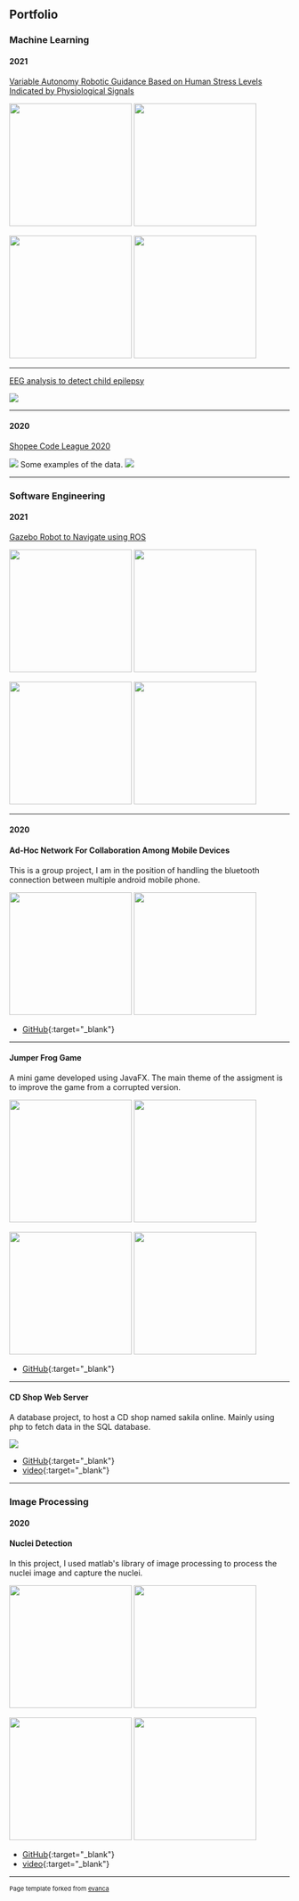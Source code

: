## Portfolio

### Machine Learning 

#### 2021
[Variable Autonomy Robotic Guidance Based on Human Stress Levels Indicated by Physiological Signals](/FYP)
<p float="left">
  <img src="images/FYP1.png?raw=true" width="220" />
  <img src="images/FYP2.jpg?raw=true" width="220" /> 
</p>
<p float="left">
  <img src="images/tiltboard.png?raw=true" width="220" />
  <img src="images/ball_motion2.png?raw=true" width="220" /> 
</p>

---

[EEG analysis to detect child epilepsy](/vitroxeeg)

<img src="images/EEG.png?raw=true" /> 

---

#### 2020
[Shopee Code League 2020](/shopeechallenge)

<img src="images/shopeelogo.jpg?raw=true"/> 
Some examples of the data.
<img src="images/shopee.png?raw=true" />

---

### Software Engineering

#### 2021

[Gazebo Robot to Navigate using ROS](/ARSrobotics)

<p float="left">
  <img src="images/ARSrobotics2.png?raw=true" width="220" />
  <img src="images/ARSrobotics1.jpg?raw=true" width="220" /> 
</p>
<p float="left">
  <img src="images/ARSrobotics3.jpg?raw=true" width="220" />
  <img src="images/ARSrobotics4.png?raw=true" width="220" /> 
</p>

---

#### 2020

#### Ad-Hoc Network For Collaboration Among Mobile Devices

This is a group project, I am in the position of handling the bluetooth connection between multiple android mobile phone.
<p float="left">
  <img src="images/SEGP1.jpg?raw=true" width="220" />
  <img src="images/SEGP2.jpg?raw=true" width="220" /> 
</p>

- [GitHub](https://github.com/Group-10b-SE-GP/BlueKa){:target="_blank"}

---

#### Jumper Frog Game

A mini game developed using JavaFX. The main theme of the assigment is to improve the game from a corrupted version.

<p float="left">
  <img src="images/frog1.png?raw=true" width="220" />
  <img src="images/frog2.png?raw=true" width="220" /> 
</p>
<p float="left">
  <img src="images/frog3.png?raw=true" width="220" />
  <img src="images/frog4.png?raw=true" width="220" /> 
</p>

- [GitHub](https://github.com/qkloh25/COMP2042_CW_lohqiankai){:target="_blank"}

---

#### CD Shop Web Server

A database project, to host a CD shop named sakila online. Mainly using php to fetch data in the SQL database. 

<img src="images/sakila.png?raw=true"/>

- [GitHub](https://github.com/qkloh25/mikeCD){:target="_blank"}
- [video](https://www.youtube.com/watch?v=BLTIgLqDCrA&t){:target="_blank"}

---

### Image Processing

#### 2020

#### Nuclei Detection

In this project, I used matlab's library of image processing to process the nuclei image and capture the nuclei.



<p float="left">
  <img src="images/nuclei4.jpg?raw=true" width="220" />
  <img src="images/nuclei1.png?raw=true" width="220" /> 
</p>
<p float="left">
  <img src="images/nuclei2.png?raw=true" width="220" />
  <img src="images/nuclei3.png?raw=true" width="220" /> 
</p>

- [GitHub](https://github.com/qkloh25/NucleiDetection){:target="_blank"}
- [video](https://www.youtube.com/watch?v=EtSChgfnfZw){:target="_blank"}


---
<p style="font-size:11px">Page template forked from <a href="https://github.com/evanca/quick-portfolio">evanca</a></p>
<!-- Remove above link if you don't want to attibute -->
